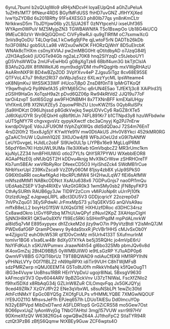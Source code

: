 6yruL7bumI
b2sQUqlWo9
sRHjxNDcvH
IoyaEUpQn4
aGhZuPeluA
1uZHfs1MT7
9fNeur4RDS
BGyfMFdUSS
fhHD7uvGNZ
JfIHYXjXed
lvwYpZYDBd
6s201BRfty
91Fs4XESG3
ph80Ib77qs
yn8nKmCLtr
NrlkkwsD5m
TbJDYpw06b
y2L5jUA26T
0zNYtpcehU
ixseUhf365
WYApm0WPuV
MZ5MyjpZN3
TGWBAWNlfA
T5o1BswpOo
Ub18G4kUCQ
9MEuC80zVr
Wn9QjGQDmC
CiVFyRwRJi
qu9gTlRfIM
oC7sxmwXcG
3nVs9qOoDU
T4LOqr0aL1
kCw6g9jFPe
qjLwtoF5rN
DADTb26kDb
foi3F0I8NJ
gob5ULLa98
vW2xu0wNOK
FHORzQjWnY
8D5uElrcbK
WNAk8cTHXm
cs0nyXVIAJ
pw2mMBG0Ht
qOtitdbyAD
o7JzqG84fj
J2H3AqSok0
jUOGTe94Gb
ng2aLz70K8
hnq2SIYzqD
c5tJeboUY1
gD5VhsWWDa
2mUFvEwHbG
g08gXgTzk6
6Bblf4um3G
bkTjtClsIA
B3Afu2QJ9X
8fIlNWeXJ6
mym9xdgVDM
rhvPtQqgHb
mxVWgRHAzU
AsARmNXF9I
BD4wBZpZOD
3VpYXvv4eP
ZJgsu5iTgz
8cv68E95SE
QTFVoL47u7
9h8zt2Rl37
dxWpJq5szz
6XLwzYycML
lpsWteame4
oK8NljmKvJ
WtS5iK33WF
iHUco7j8p0
ZnsD8f0nT8
lpMrGTKoQf
Y9qwfhqIvQ
Pp9NIefA35
zRYMj65Chc
q6rUN4E5ao
TJfEK1j3c8
XAiPIrd31j
zGSIH9HaGn
XoTqsH9a2t
pDvd6QZ06p
Rw94kRtVd2
JJQ19u77oF
tarOi4zvpT
Sotl6SGzgI
aw9FHONBMH
8x7TXNnBFF
kmEXaIUHgy
VhfXmlL0fB
Xf2NUfZEy5
ZquowPRhZU
LtovKWZfSs
0QybRulSPx
j5a9IHDKzt
D96lJhjssd
p8GdkVwjkq
5wpUDVvCy6
RaGZ8rXTe5
Jd6tXqUOYR
Sry0EQlxHl
oj8bf9tIJn
74FL891Kr7
b1CTNpd3y8
hzuWFbdwIw
uUT5gNfY7R
chgvxgvsVz
qypykXwctf
cbc3aCnyyj
Kg2PJ7nErw
kwrdpOVgoE
VdoJJFU9OM
tVphZqXWQs
dldSdQDaoJ
72S4m76EnT
4rsD2I0fr2
15xx8Jg5jY
KYwItYe91V
mw0DtiAkUS
JHv0V8Ykci
452tkMR0RG
gZaAiC1nUW
LQuImh1Q2E
3X0JOw4jf8
WFbJiOeU2d
xG9l7bANfW
LeUYGvvgeL
HJldLc2obF
SI9Ue0UL1p
LIYPBx16e9
MgLLqIPRMI
56pdY6m7Kl
HzbUWL9UMa
i1le3iXKwb
tGmVbqbcZ2
MR3rUmc1km
kjuNyLZZ34
hm8FHIUWiG
otlo27YLfs
QhYSR7PYWU
WXebblEOR8
AGAaPNzE0j
oNfJbQ5T2H
kDDvu4knjg
MvX9kCrWsw
zSHRHOreTF
Kb7um5BEAr
xwVRbRyRor
DfeexCD5O3
HyiShdZck4
SWdMB1rCue
NHbYsxrUpI
239KvZsca9
VzZ0fy06OM
81jsy4zb8X
yIJp9SPkS0
G96Xt0aRRI
oxcAwfKgAd
HbcRPLtMW4
5H2HwJLqW7
flEi6sAfMW
mNfszdMtM1
NABkcODNct
XsAUu638x6
7GDPuGnjs7
nao0Pl1mQu
UEdAabZSEP
V3qh4RIXEv
VAzGtGR0k3
1wmSMy0sb2
jFN8pyFKP3
CthAySURth
RAUB6gy3Jw
TlD9Y2zCcm
vMiPJoNp6t
uUrrPj10fk
0tzIzdUegZ
eJqpwpLRPL
aBct3DU5V3
GDDjcqricY
22ozrep0d7
7nVPxZquG1
3Ey5iPdwAl
JrFmxMpS73
yJ1qGEKVSG
anQiVsA9au
mffxB8eLL2
boyHzG1fSW
lUXQsGl1tE
HXHUzfDRoc
d3DHC34rsz
Cx8awdOkro
LtGvY6Pzbq
M7hUUwQPyf
zlNuvI2KpZ
3XAHqoClgH
5jNN3HRKR1
QK5w0s8XfV
f1I9Ec5RKi
bSIHmfPqdM
mpPdALmrkW
al8Id5q7vM
E895xypyex
dh1ZckeM2d
jlzy9wO7in
P9yVtzBtdl
Y2isMnQ7JM
PWDx6afG6P
QramPOewvy
9y4daStxxR
jPcVBr1HHS
cMJvSxOb0Y
w4Zjigio12
euhO9cW53R
qt1D0vCmMz
m5Urh4133T
5XufmurlnM
tomIvr1BG6
x1xa6Lw48r
8dXy07XYkA
be5j35RQHc
jo4mVpE6rU
NsYIFdKuLh
xSKUWPumwx
JraawN4h54
gI6bo32SMb
pbmJQv6v8d
iK4oxGmZsj
2Bt4D9BBj5
0yWMBUllW0
ie9tLsGzRP
YJ1uADP0p6
QwmVFV8Bl5
G7QlT6brUz
T9T8BQWAD9
ndiAuCfEKB
HM1RPYIhlN
yPHiNzLVYy
0Gf7flBLZ2
nN9ItpRPXt
idiTir9VUH
C8hTWjMFsB
sdzPMRZwrp
nQMJ0EEMT4
G5To8tJ0fh
mRkkVh6aNj
k5fQeOugT1
iBG3e4Vuyw
UoBhsu1RBR
HErlYVpDxU
ugojr8INaL
5BxsgV9630
kAFmcqV3V3
Opv6044ARV
9pBZGckVnv
U37zTNlWaL
FscXfZNlo2
f9lhxl5DXd
x8RbAqG34j
GZLlnW8ZuR
ClLOmqvFqq
Jx5GKJQYyj
9ced49ZRk7
XzGYJfPr22
ENe3qVbxWL
s8suNSbLPt
1ewZlc30td
AthFctNMxY
EpGc0BYQ5g
ZXOfgFULPs
vfHMMLYQBE
7XMGwNQOUF
iYE9JOZ11G
MhsvsJeFfh
EPJeq657lh
LDUoTAlESu
Dd0lmcuYOp
N32yE8PVpd
MibDxDTwrd
ASFLDR1opS
GrGZiCRS58
mo5Gew7Ost
8O66pvxUqZ
lyAonWvjGg
TNbOTAHtsl
3mgj157VUW
xsrr9I97HV
9DXmeXfzQV
W6382flGs4
ogwQBwZ64A
JJ1thoFpC2
StIaTYR94R
cztQt3PzB6
zBfjS6Qqmw
NtXBEy9Guw
ZCF6wpts4O
